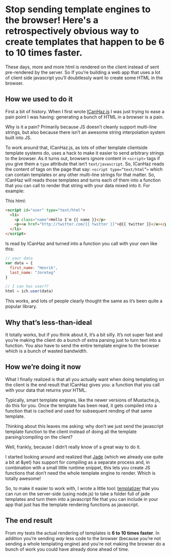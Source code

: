 # Stop sending template engines to the browser! Here's a retrospectively obvious way to create templates that happen to be 6 to 10 times faster.

These days, more and more html is rendered on the client instead of sent pre-rendered by the server. So If you’re building a web app that uses a lot of client side javascript you’ll doubtlessly want to create some HTML in the browser.

## How we used to do it
First a bit of history. When I first wrote [ICanHaz.js](http://icanhazjs.com) I was just trying to ease a pain point I was having: generating a bunch of HTML in a browser is a pain.

Why is it a pain? Primarily because JS doesn’t cleanly support multi-line strings, but also because there isn’t an awesome string interpolation system built into JS.

To work around that, ICanHaz.js, as lots of other template clientside template systems do, uses a hack to make it easier to send arbitrary strings to the browser. As it turns out, browsers ignore content in `<script>` tags if you give them a `type` attribute that isn’t `text/javascript`. So, ICanHaz reads the content of tags on the page that say: `<script type=“text/html”>` which can contain templates or any other multi-line strings for that matter. So, ICanHaz will reads those templates and turns each of them into a function that you can call to render that string with your data mixed into it. For example:

This html:

```html
<script id="user" type="text/html">
  <li>
    <p class="name">Hello I'm {{ name }}</p>
    <p><a href="http://twitter.com/{{ twitter }}">@{{ twitter }}</a></p>
  </li>
</script>
```

Is read by ICanHaz and turned into a function you call with your own like this:

```js
// your data
var data = {
  first_name: "Henrik",
  last_name: "Joreteg"
}

// I can has user??
html = ich.user(data)
```

This works, and lots of people clearly thought the same as it’s been quite a popular library.

## Why that’s less-than-ideal
It totally works, but if you think about it, it’s a bit silly. It’s not super fast and you’re making the client do a bunch of extra parsing just to turn text into a function. You also have to send the entire template engine to the browser which is a bunch of wasted bandwidth.

## How we’re doing it now
What I finally realized is that all you actually want when doing templating on the client is the end result that ICanHaz gives you: a function that you call with your data that returns your HTML.

Typically, smart template engines, like the newer versions of Mustache.js, do this for you. Once the template has been read, it gets compiled into a function that is cached and used for subsequent rending of that same template.

Thinking about this leaves me asking: why don’t we just send the javascript template function to the client instead of doing all the template parsing/compiling on the client?

Well, frankly, because I didn’t really know of a great way to do it. 

I started looking around and realized that [Jade](http://jade-lang.com) (which we already use quite a bit at &yet) has support for compiling as a separate process and, in combination with a small little runtime snippet, this lets you create JS functions that don’t need the whole template engine to render. Which is totally awesome!

So, to make it easier to work with, I wrote a little tool: [templatizer](http://github.com/henrikjoreteg/templatizer) that you can run on the server-side (using node.js) to take a folder full of jade templates and turn them into a javascript file that you can include in your app that just has the template rendering functions as javascript.

## The end result
From my tests the actual rendering of templates is **6 to 10 times faster**. In addition you’re sending *way* less code to the browser (because you’re not sending a whole templating engine) and you’re not making the browser do a bunch of work you could have already done ahead of time.
